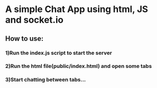 # A simple Chat App using html, JS and socket.io
## How to use:
### 1)Run the index.js script to start the server
### 2)Run the html file(public/index.html) and open some tabs
### 3)Start chatting between tabs...
